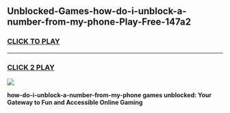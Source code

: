 
## Unblocked-Games-how-do-i-unblock-a-number-from-my-phone-Play-Free-147a2
<h3>
<a href="https://premium76.site?title=how-do-i-unblock-a-number-from-my-phone&ref=20M">CLICK TO PLAY</a></h3>
<hr>

<h3>
<a href="https://premium76.site?title=how-do-i-unblock-a-number-from-my-phone&ref=20M">CLICK 2 PLAY</a>
  
</h3>

<a href="https://premium76.site?title=how-do-i-unblock-a-number-from-my-phone&ref=19M"><img src="https://clearcache.store/games.png"></a>


**how-do-i-unblock-a-number-from-my-phone games unblocked: Your Gateway to Fun and Accessible Online Gaming**
